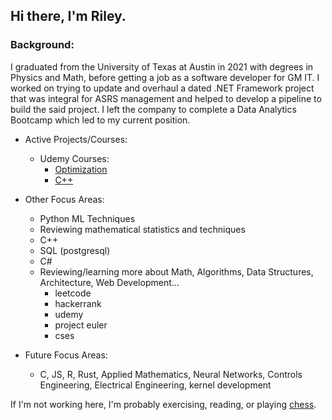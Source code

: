 ## Hi there, I'm Riley. 


### Background:
I graduated from the University of Texas at Austin in 2021 with degrees in Physics and Math, before getting a job as a software developer for GM IT. I worked on trying to update and overhaul a dated .NET Framework project that was integral for ASRS management and helped to develop a pipeline to build the said project. I left the company to complete a Data Analytics Bootcamp which led to my current position. 

-  Active Projects/Courses:
    - Udemy Courses:
        * [Optimization](https://www.udemy.com/share/10aNPq3@aFd3KZD0329d7Duh0K5_NGfggR8B4Ybh7FwyMQWShGZ_C6JT190jdYatR_9ClqKJhg==/)
        * [C++](https://www.udemy.com/share/1051tA3@zqFJfcVNDOkQi2WTkAT6MKq-HhVc0dkEqWsXvJrUCQy712r8qjL7Nx5Fo1SpjoF_YQ==/)
  
-  Other Focus Areas:
    - Python ML Techniques
    - Reviewing mathematical statistics and techniques
    - C++
    - SQL (postgresql)
    - C#
    - Reviewing/learning more about Math, Algorithms, Data Structures, Architecture, Web Development...
        * leetcode
        * hackerrank
        * udemy
        * project euler
        * cses

- Future Focus Areas:
    - C, JS, R, Rust, Applied Mathematics, Neural Networks, Controls Engineering, Electrical Engineering, kernel development


If I'm not working here, I'm probably exercising, reading, or playing [chess](https://www.chess.com/member/taylormater).



<!--
**TaylorMater/TaylorMater** is a ✨ _special_ ✨ repository because its `README.md` (this file) appears on your GitHub profile.

Here are some ideas to get you started:

- 🔭 I’m currently working on ...
- 🌱 I’m currently learning ...
- 👯 I’m looking to collaborate on ...
- 🤔 I’m looking for help with ...
- 💬 Ask me about ...
- 📫 How to reach me: ...
- 😄 Pronouns: ...
- ⚡ Fun fact: ...
-->
